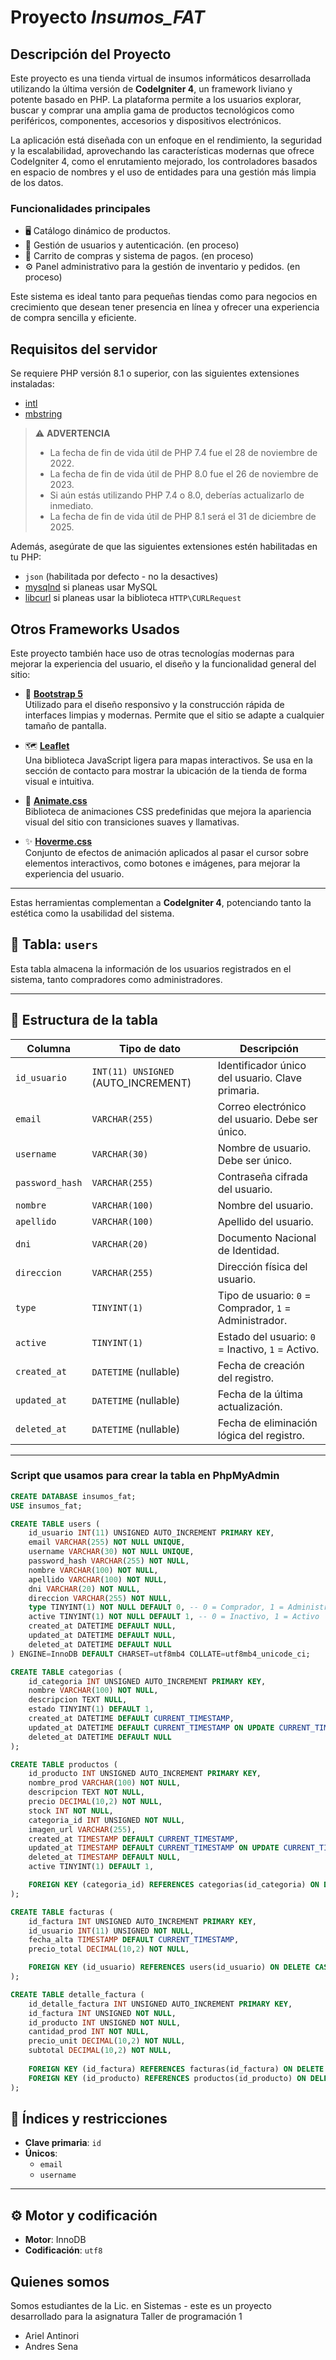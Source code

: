 # Proyecto *Insumos_FAT*

## Descripción del Proyecto

Este proyecto es una tienda virtual de insumos informáticos desarrollada utilizando la última versión de **CodeIgniter 4**, un framework liviano y potente basado en PHP. La plataforma permite a los usuarios explorar, buscar y comprar una amplia gama de productos tecnológicos como periféricos, componentes, accesorios y dispositivos electrónicos.

La aplicación está diseñada con un enfoque en el rendimiento, la seguridad y la escalabilidad, aprovechando las características modernas que ofrece CodeIgniter 4, como el enrutamiento mejorado, los controladores basados en espacio de nombres y el uso de entidades para una gestión más limpia de los datos.

### Funcionalidades principales

- 🖥️ Catálogo dinámico de productos.  
- 👥 Gestión de usuarios y autenticación. (en proceso)
- 🛒 Carrito de compras y sistema de pagos.  (en proceso)
- ⚙️ Panel administrativo para la gestión de inventario y pedidos. (en proceso)

Este sistema es ideal tanto para pequeñas tiendas como para negocios en crecimiento que desean tener presencia en línea y ofrecer una experiencia de compra sencilla y eficiente.

## Requisitos del servidor

Se requiere PHP versión 8.1 o superior, con las siguientes extensiones instaladas:

- [intl](http://php.net/manual/en/intl.requirements.php)  
- [mbstring](http://php.net/manual/en/mbstring.installation.php)

> ⚠️ **ADVERTENCIA**  
> - La fecha de fin de vida útil de PHP 7.4 fue el 28 de noviembre de 2022.  
> - La fecha de fin de vida útil de PHP 8.0 fue el 26 de noviembre de 2023.  
> - Si aún estás utilizando PHP 7.4 o 8.0, deberías actualizarlo de inmediato.  
> - La fecha de fin de vida útil de PHP 8.1 será el 31 de diciembre de 2025.

Además, asegúrate de que las siguientes extensiones estén habilitadas en tu PHP:

- `json` (habilitada por defecto - no la desactives)  
- [mysqlnd](http://php.net/manual/en/mysqlnd.install.php) si planeas usar MySQL  
- [libcurl](http://php.net/manual/en/curl.requirements.php) si planeas usar la biblioteca `HTTP\CURLRequest`

## Otros Frameworks Usados

Este proyecto también hace uso de otras tecnologías modernas para mejorar la experiencia del usuario, el diseño y la funcionalidad general del sitio:

- 🎨 **[Bootstrap 5](https://getbootstrap.com/)**  
  Utilizado para el diseño responsivo y la construcción rápida de interfaces limpias y modernas. Permite que el sitio se adapte a cualquier tamaño de pantalla.

- 🗺️ **[Leaflet](https://leafletjs.com/)**  
  Una biblioteca JavaScript ligera para mapas interactivos. Se usa en la sección de contacto para mostrar la ubicación de la tienda de forma visual e intuitiva.

- 💫 **[Animate.css](https://animate.style/)**  
  Biblioteca de animaciones CSS predefinidas que mejora la apariencia visual del sitio con transiciones suaves y llamativas.

- ✨ **[Hoverme.css](https://www.hoverme.epizy.com/)**  
  Conjunto de efectos de animación aplicados al pasar el cursor sobre elementos interactivos, como botones e imágenes, para mejorar la experiencia del usuario.

---

Estas herramientas complementan a **CodeIgniter 4**, potenciando tanto la estética como la usabilidad del sistema.

## 📄 Tabla: `users`

Esta tabla almacena la información de los usuarios registrados en el sistema, tanto compradores como administradores.

---

## 🧱 Estructura de la tabla

| Columna         | Tipo de dato         | Descripción |
|------------------|----------------------|-------------|
| `id_usuario`            | `INT(11) UNSIGNED` (AUTO_INCREMENT) | Identificador único del usuario. Clave primaria. |
| `email`         | `VARCHAR(255)`       | Correo electrónico del usuario. Debe ser único. |
| `username`      | `VARCHAR(30)`        | Nombre de usuario. Debe ser único. |
| `password_hash` | `VARCHAR(255)`       | Contraseña cifrada del usuario. |
| `nombre`        | `VARCHAR(100)`       | Nombre del usuario. |
| `apellido`      | `VARCHAR(100)`       | Apellido del usuario. |
| `dni`           | `VARCHAR(20)`        | Documento Nacional de Identidad. |
| `direccion`     | `VARCHAR(255)`       | Dirección física del usuario. |
| `type`          | `TINYINT(1)`         | Tipo de usuario: `0` = Comprador, `1` = Administrador. |
| `active`        | `TINYINT(1)`         | Estado del usuario: `0` = Inactivo, `1` = Activo. |
| `created_at`    | `DATETIME` (nullable) | Fecha de creación del registro. |
| `updated_at`    | `DATETIME` (nullable) | Fecha de la última actualización. |
| `deleted_at`    | `DATETIME` (nullable) | Fecha de eliminación lógica del registro. |

---

### Script que usamos para crear la tabla en PhpMyAdmin

```sql
CREATE DATABASE insumos_fat;
USE insumos_fat;

CREATE TABLE users (
    id_usuario INT(11) UNSIGNED AUTO_INCREMENT PRIMARY KEY,
    email VARCHAR(255) NOT NULL UNIQUE,
    username VARCHAR(30) NOT NULL UNIQUE,
    password_hash VARCHAR(255) NOT NULL,
    nombre VARCHAR(100) NOT NULL,
    apellido VARCHAR(100) NOT NULL,
    dni VARCHAR(20) NOT NULL,
    direccion VARCHAR(255) NOT NULL,
    type TINYINT(1) NOT NULL DEFAULT 0, -- 0 = Comprador, 1 = Administrador
    active TINYINT(1) NOT NULL DEFAULT 1, -- 0 = Inactivo, 1 = Activo
    created_at DATETIME DEFAULT NULL,
    updated_at DATETIME DEFAULT NULL,
    deleted_at DATETIME DEFAULT NULL
) ENGINE=InnoDB DEFAULT CHARSET=utf8mb4 COLLATE=utf8mb4_unicode_ci;

CREATE TABLE categorias (
    id_categoria INT UNSIGNED AUTO_INCREMENT PRIMARY KEY,
    nombre VARCHAR(100) NOT NULL,
    descripcion TEXT NULL,
    estado TINYINT(1) DEFAULT 1,
    created_at DATETIME DEFAULT CURRENT_TIMESTAMP,
    updated_at DATETIME DEFAULT CURRENT_TIMESTAMP ON UPDATE CURRENT_TIMESTAMP,
    deleted_at DATETIME DEFAULT NULL
);

CREATE TABLE productos (
    id_producto INT UNSIGNED AUTO_INCREMENT PRIMARY KEY,
    nombre_prod VARCHAR(100) NOT NULL,
    descripcion TEXT NOT NULL,
    precio DECIMAL(10,2) NOT NULL,
    stock INT NOT NULL,
    categoria_id INT UNSIGNED NOT NULL,
    imagen_url VARCHAR(255),
    created_at TIMESTAMP DEFAULT CURRENT_TIMESTAMP,
    updated_at TIMESTAMP DEFAULT CURRENT_TIMESTAMP ON UPDATE CURRENT_TIMESTAMP,
    deleted_at TIMESTAMP DEFAULT NULL,
    active TINYINT(1) DEFAULT 1,

    FOREIGN KEY (categoria_id) REFERENCES categorias(id_categoria) ON DELETE RESTRICT
);

CREATE TABLE facturas (
    id_factura INT UNSIGNED AUTO_INCREMENT PRIMARY KEY,
    id_usuario INT(11) UNSIGNED NOT NULL,
    fecha_alta TIMESTAMP DEFAULT CURRENT_TIMESTAMP,
    precio_total DECIMAL(10,2) NOT NULL,

    FOREIGN KEY (id_usuario) REFERENCES users(id_usuario) ON DELETE CASCADE
);

CREATE TABLE detalle_factura (
    id_detalle_factura INT UNSIGNED AUTO_INCREMENT PRIMARY KEY,
    id_factura INT UNSIGNED NOT NULL,
    id_producto INT UNSIGNED NOT NULL,
    cantidad_prod INT NOT NULL,
    precio_unit DECIMAL(10,2) NOT NULL,
    subtotal DECIMAL(10,2) NOT NULL,
    
    FOREIGN KEY (id_factura) REFERENCES facturas(id_factura) ON DELETE CASCADE,
    FOREIGN KEY (id_producto) REFERENCES productos(id_producto) ON DELETE RESTRICT
);
```

## 🔑 Índices y restricciones

- **Clave primaria**: `id`
- **Únicos**:
  - `email`
  - `username`

---

## ⚙️ Motor y codificación

- **Motor**: InnoDB  
- **Codificación**: `utf8`


## Quienes somos

Somos estudiantes de la Lic. en Sistemas - este es un proyecto desarrollado para la asignatura Taller de programación 1

- Ariel Antinori
- Andres Sena
